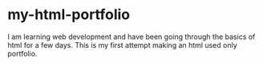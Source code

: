 # my-html-portfolio
I am learning web development and have been going through the basics of html for a few days. This is my first attempt making an html used only portfolio.
